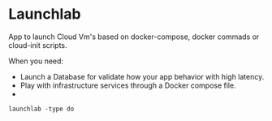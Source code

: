 # Launchlab

App to launch Cloud Vm's based on docker-compose, docker commads or cloud-init scripts.

When you need:

- Launch a Database for validate how your app behavior with high latency.
- Play with infrastructure services through a Docker compose file.
- 

```
launchlab -type do
```